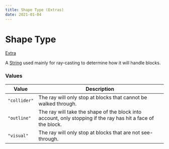 ```yaml
---
title: Shape Type (Extras)
date: 2021-01-04
---
```


# Shape Type

[Extra](../extras.md)

A [String](../../types/data_types/string.md) used mainly for ray-casting to determine how it will handle blocks.


### Values

Value        | Description
-------------|------------
`"collider"` | The ray will only stop at blocks that cannot be walked through.
`"outline"`  | The ray will take the shape of the block into account, only stopping if the ray has hit a face of the block.
`"visual"`   | The ray will only stop at blocks that are not see-through.
